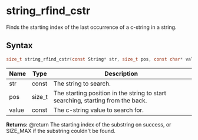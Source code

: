 # string_rfind_cstr

Finds the starting index of the last occurrence of a c-string in a string.

## Syntax

```c
size_t string_rfind_cstr(const String* str, size_t pos, const char* value);
```

| Name | Type | Description |
| --- | --- | --- |
| str | const | The string to search. |
| pos | size_t | The starting position in the string to start searching, starting from the back. |
| value | const | The c-string value to search for. |

**Returns:** @return The starting index of the substring on success, or SIZE_MAX if the substring couldn't be found.

